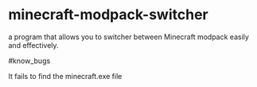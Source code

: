 # minecraft-modpack-switcher
a program that allows you to switcher between Minecraft modpack easily and effectively. 

#know_bugs

It fails to find the minecraft.exe file
